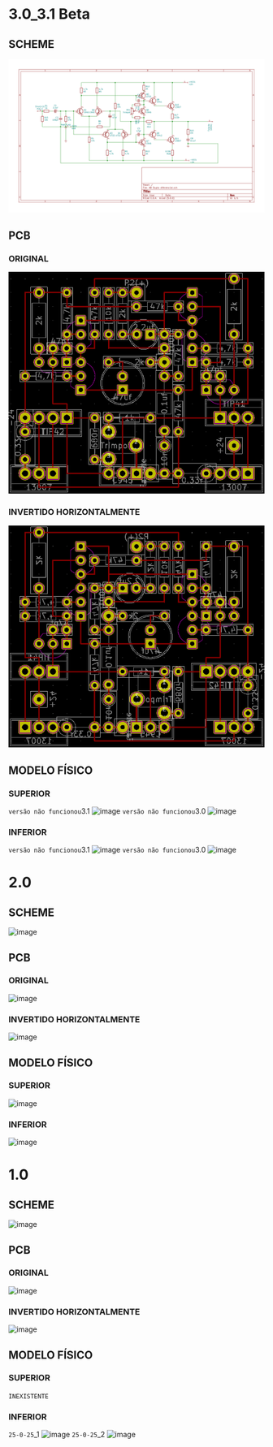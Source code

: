 # 3.0_3.1 Beta
## SCHEME
![img.png](img.png)

## PCB
### ORIGINAL
![img_1.png](img_1.png)
### INVERTIDO HORIZONTALMENTE
![img_2.png](img_2.png) 


## MODELO FÍSICO
### SUPERIOR
`versão não funcionou`3.1
![image](https://github.com/robinsonmourao/Esquema-eletrico-e-pcb-amplificador-classe-ab-duplo-par-diferencial/assets/49078615/e612de79-5c44-4e6e-85cb-272185aaece6)
`versão não funcionou`3.0
![image](https://github.com/robinsonmourao/Esquema-eletrico-e-pcb-amplificador-classe-ab-duplo-par-diferencial/assets/49078615/4f658415-0e24-411f-9cdd-57e0695a1d3b)
### INFERIOR
`versão não funcionou`3.1
![image](https://github.com/robinsonmourao/Esquema-eletrico-e-pcb-amplificador-classe-ab-duplo-par-diferencial/assets/49078615/ed6acb4c-ea09-4459-b0ff-0f9d373b838d)
`versão não funcionou`3.0
![image](https://github.com/robinsonmourao/Esquema-eletrico-e-pcb-amplificador-classe-ab-duplo-par-diferencial/assets/49078615/0e240a1f-5443-4c54-98ca-5c214eee2ec4)


# 2.0
## SCHEME
![image](https://github.com/robinsonmourao/Esquema-eletrico-e-pcb-amplificador-classe-ab-duplo-par-diferencial/assets/49078615/ebb6260e-ead8-481c-93a1-565f8e1224f5)

## PCB
### ORIGINAL
![image](https://github.com/robinsonmourao/Esquema-eletrico-e-pcb-amplificador-classe-ab-duplo-par-diferencial/assets/49078615/a21b7e8b-9a90-45b9-8f83-ab22b88f2bb2)
### INVERTIDO HORIZONTALMENTE
![image](https://github.com/robinsonmourao/Esquema-eletrico-e-pcb-amplificador-classe-ab-duplo-par-diferencial/assets/49078615/16650c18-8706-46e4-88be-aed9a8b3665d)

## MODELO FÍSICO
### SUPERIOR
![image](https://github.com/robinsonmourao/Esquema-eletrico-e-pcb-amplificador-classe-ab-duplo-par-diferencial/assets/49078615/a75e007b-b757-4d72-97fa-a17ad19e1185)
### INFERIOR
![image](https://github.com/robinsonmourao/Esquema-eletrico-e-pcb-amplificador-classe-ab-duplo-par-diferencial/assets/49078615/d22c9fb6-e12d-4d64-a49b-22e36a6f380d)

# 1.0
## SCHEME
![image](https://github.com/robinsonmourao/Esquema-eletrico-e-pcb-amplificador-classe-ab-duplo-par-diferencial/assets/49078615/71f74789-27d7-4798-97a9-77230baebeb0)

## PCB
### ORIGINAL
![image](https://github.com/robinsonmourao/Esquema-eletrico-e-pcb-amplificador-classe-ab-duplo-par-diferencial/assets/49078615/53958fd2-8d1e-4bdc-b5c6-99a614e35898)
### INVERTIDO HORIZONTALMENTE
![image](https://github.com/robinsonmourao/Esquema-eletrico-e-pcb-amplificador-classe-ab-duplo-par-diferencial/assets/49078615/ff631ba1-0fc4-4f80-bd81-97d270cb6c3d)

## MODELO FÍSICO
### SUPERIOR
`INEXISTENTE`
### INFERIOR
`25-0-25`_1
![image](https://github.com/robinsonmourao/Esquema-eletrico-e-pcb-amplificador-classe-ab-duplo-par-diferencial/assets/49078615/35c06f07-9ce2-42e1-b609-63958dd2d8ab)
`25-0-25`_2
![image](https://github.com/robinsonmourao/Esquema-eletrico-e-pcb-amplificador-classe-ab-duplo-par-diferencial/assets/49078615/17909f9c-d8ea-44bd-b0fb-fa1b78380e62)

